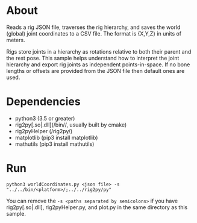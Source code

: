# About
Reads a rig JSON file, traverses the rig hierarchy, and saves the world (global) joint coordinates to a CSV file. The format is {X,Y,Z} in units of meters.

Rigs store joints in a hierarchy as rotations relative to both their parent and the rest pose. This sample helps understand how to interpret the joint hierarchy and export rig joints as independent points-in-space. If no bone lengths or offsets are provided from the JSON file then default ones are used.

# Dependencies
 - python3 (3.5 or greater)
 - rig2py\[.so|.dll\](<riggingtools>/bin/<platform>/, usually built by cmake)
 - rig2pyHelper (<riggingtools>/rig2py/)
 - matplotlib (pip3 install matplotlib)
 - mathutils (pip3 install mathutils)

# Run
`python3 worldCoordinates.py <json file> -s "../../bin/<platform>/;../../rig2py/py"`

You can remove the `-s <paths separated by semicolons>` if you have rig2py\[.so|.dll\], rig2pyHelper.py, and plot.py in the same directory as this sample.


